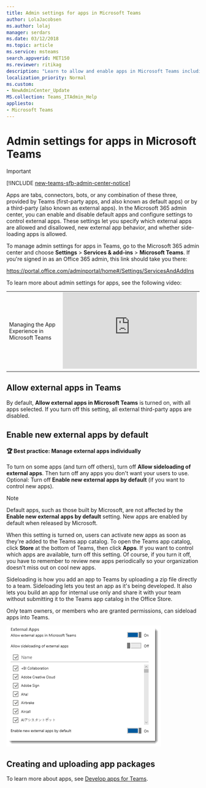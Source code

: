 ```yaml
---
title: Admin settings for apps in Microsoft Teams
author: LolaJacobsen
ms.author: lolaj
manager: serdars
ms.date: 03/12/2018
ms.topic: article
ms.service: msteams
search.appverid: MET150
ms.reviewer: ritikag 
description: "Learn to allow and enable apps in Microsoft Teams including side-loading of external apps."
localization_priority: Normal
ms.custom:
- NewAdminCenter_Update
MS.collection: Teams_ITAdmin_Help
appliesto: 
- Microsoft Teams
---
```


Admin settings for apps in Microsoft Teams
==========================================
> [!IMPORTANT]
> [!INCLUDE [new-teams-sfb-admin-center-notice](includes/new-teams-sfb-admin-center-notice.md)]

Apps are tabs, connectors, bots, or any combination of these three, provided by Teams (first-party apps, and also known as default apps) or by a third-party (also known as external apps). In the Microsoft 365 admin center, you can enable and disable default apps and configure settings to control external apps. These settings let you specify which external apps are allowed and disallowed, new external app behavior, and whether side-loading apps is allowed.

 To manage admin settings for apps in Teams, go to the Microsoft 365 admin center and choose **Settings** > **Services & add-ins** > **Microsoft Teams**. If you're signed in as an Office 365 admin, this link should take you there:

https://portal.office.com/adminportal/home#/Settings/ServicesAndAddIns 

To learn more about admin settings for apps, see the following video: 
 
|  |  |
|---------|---------|
| Managing the App Experience in Microsoft Teams   | <iframe width="350" height="200" src="https://www.youtube.com/embed/CHnpw1O7EgM" frameborder="0" allowfullscreen></iframe>     | 

## Allow external apps in Teams

By default, **Allow external apps in Microsoft Teams** is turned on, with all apps selected.  If you turn off this setting, all external third-party apps are disabled. 

## Enable new external apps by default

#### :trophy: Best practice: Manage external apps individually 
 
To turn on some apps (and turn off others), turn off **Allow sideloading of external apps**. Then turn off any apps you don't want your users to use. Optional: Turn off **Enable new external apps by default** (if you want to control new apps). 

> [!NOTE]
> Default apps, such as those built by Microsoft, are not affected by the **Enable new external apps by default** setting. New apps are enabled by default when released by Microsoft.

When this setting is turned on, users can activate new apps as soon as they're added to the Teams app catalog. To open the Teams app catalog, click **Store** at the bottom of Teams, then click **Apps**. If you want to control which apps are available, turn off this setting. Of course, if you turn it off, you have to remember to review new apps periodically so your organization doesn't miss out on cool new apps. 

Sideloading is how you add an app to Teams by uploading a zip file directly to a team. Sideloading lets you test an app as it's being developed. It also lets you build an app for internal use only and share it with your team without submitting it to the Teams app catalog in the Office Store. 

Only team owners, or members who are granted permissions, can sideload apps into Teams.  

![Screen shot of the expanded External Apps section.](media/teams-tenant-wide-settings-external-apps.png "Screen shot of the expanded External Apps section showing external apps")

## Creating and uploading app packages 

To learn more about apps, see [Develop apps for Teams](https://docs.microsoft.com/microsoftteams/platform/concepts/apps/apps-overview). 



